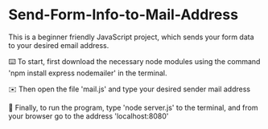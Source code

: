 # Send-Form-Info-to-Mail-Address

  This is a beginner friendly JavaScript project, which sends your form data to your desired email address. 
  
  ⌨️ To start, first download the necessary node modules using the command 'npm install express nodemailer' in the terminal.
  
  ✉️ Then open the file 'mail.js' and type your desired sender mail address
  
  🎊 Finally, to run the program, type 'node server.js' to the terminal, and from your browser go to the address 'localhost:8080'
